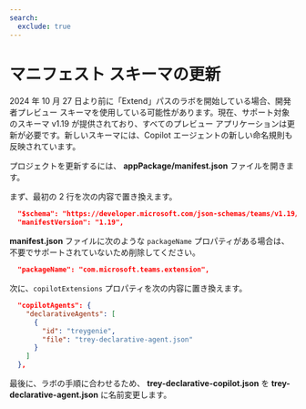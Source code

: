 ```yaml
---
search:
  exclude: true
---
```

# マニフェスト スキーマの更新

2024 年 10 月 27 日より前に「Extend」パスのラボを開始している場合、開発者プレビュー スキーマを使用している可能性があります。現在、サポート対象のスキーマ  v1.19  が提供されており、すべてのプレビュー アプリケーションは更新が必要です。新しいスキーマには、Copilot エージェントの新しい命名規則も反映されています。

プロジェクトを更新するには、 **appPackage/manifest.json** ファイルを開きます。

まず、最初の 2 行を次の内容で置き換えます。

~~~json
  "$schema": "https://developer.microsoft.com/json-schemas/teams/v1.19/MicrosoftTeams.schema.json",
  "manifestVersion": "1.19",
~~~

**manifest.json** ファイルに次のような `packageName` プロパティがある場合は、不要でサポートされていないため削除してください。

~~~json
  "packageName": "com.microsoft.teams.extension",
~~~

次に、`copilotExtensions` プロパティを次の内容に置き換えます。

~~~json
  "copilotAgents": {
    "declarativeAgents": [
      {
        "id": "treygenie",
        "file": "trey-declarative-agent.json"
      }
    ]   
  }, 
~~~

最後に、ラボの手順に合わせるため、 **trey-declarative-copilot.json** を **trey-declarative-agent.json** に名前変更します。